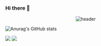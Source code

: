 ### Hi there 👋

<div align = "center">
  
  ![header](https://capsule-render.vercel.app/api?type=Cylinder&text=전광휘)  
</div>


![Anurag's GitHub stats](https://github-readme-stats.vercel.app/api?username=jeonkwanghwi&show_icons=true&theme=radical)




<img src="https://img.shields.io/badge/Android-3DDC84?style=flat-square&logo=Android&logoColor=white"/>


<img src="https://img.shields.io/badge/Android-3DDC84?style=flat-square&logo=Android&logoColor=white"/>
  
  
  
<!--
**jeonkwanghwi/jeonkwanghwi** is a ✨ _special_ ✨ repository because its `README.md` (this file) appears on your GitHub profile.

Here are some ideas to get you started:

- 🔭 I’m currently working on ...
- 🌱 I’m currently learning ...
- 👯 I’m looking to collaborate on ...
- 🤔 I’m looking for help with ...
- 💬 Ask me about ...
- 📫 How to reach me: ...
- 😄 Pronouns: ...
- ⚡ Fun fact: ...
-->
